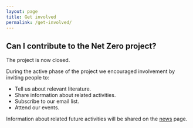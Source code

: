 ```yaml
---
layout: page
title: Get involved
permalink: /get-involved/
---
```


## Can I contribute to the Net Zero project? 

The project is now closed.

During the active phase of the project we encouraged involvement by inviting people to:
* Tell us about relevant literature.
* Share information about related activities.
* Subscribe to our email list.
* Attend our events.
  
Information about related future activities will be shared on the [news](/news/) page.

